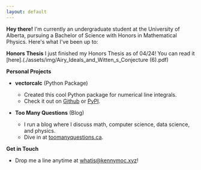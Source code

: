 ```yaml
---
layout: default
---
```


**Hey there!** I'm currently an undergraduate student at the University of Alberta, pursuing a Bachelor of Science with Honors in Mathematical Physics. Here's what I've been up to:

**Honors Thesis**
I just finished my Honors Thesis as of 04/24! You can read it [here].(./assets/img/Airy_Ideals_and_Witten_s_Conjecture (6).pdf)


**Personal Projects**
- **vectorcalc** (Python Package)
  - Created this cool Python package for numerical line integrals.
  - Check it out on [Github](https://github.com/xan3c/vectorcalc) or [PyPI](https://pypi.org/project/vectorcalc/).

- **Too Many Questions** (Blog)
  - I run a blog where I discuss math, computer science, data science, and physics.
  - Dive in at [toomanyquestions.ca](https://www.toomanyquestions.ca/).

**Get in Touch**
- Drop me a line anytime at whatis@kennymoc.xyz!
